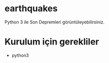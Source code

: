 # earthquakes
Python 3 ile Son Depremleri görüntüleyebilirsiniz.

# Kurulum için gerekliler
- python3
